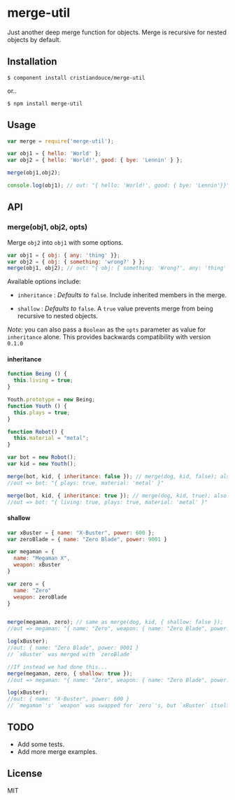 # merge-util

  Just another deep merge function for objects.
  Merge is recursive for nested objects by default.

## Installation

    $ component install cristiandouce/merge-util

or..

    $ npm install merge-util

## Usage
```javascript
var merge = require('merge-util');

var obj1 = { hello: 'World' };
var obj2 = { hello: 'World!', good: { bye: 'Lennin' } };

merge(obj1,obj2);

console.log(obj1); // out: "{ hello: 'World!', good: { bye: 'Lennin'}}"

```
## API
### merge(obj1, obj2, opts)
  Merge `obj2` into `obj1` with some options.

```javascript
var obj1 = { obj: { any: 'thing' }};
var obj2 = { obj: { something: 'wrong?' } };
merge(obj1, obj2); // out: "{ obj: { something: 'Wrong?', any: 'thing' }}"
```

Available options include:

* `inheritance` : *Defaults to* `false`. Include inherited members in the merge.

* `shallow` : *Defaults to* `false`. A `true` value prevents merge from being recursive to nested objects.

_Note:_ you can also pass a `Boolean` as the `opts` parameter as value for `inheritance` alone. This provides backwards compatibility with version `0.1.0`

#### inheritance

```javascript
function Being () {
  this.living = true;
}

Youth.prototype = new Being;
function Youth () {
  this.plays = true;
}

function Robot() {
  this.material = "metal";
}

var bot = new Robot();
var kid = new Youth();

merge(bot, kid, { inheritance: false }); // merge(dog, kid, false); also works as in 0.1.0
//out => bot: "{ plays: true, material: 'metal' }"

merge(bot, kid, { inheritance: true }); // merge(dog, kid, true); also works as in 0.1.0
//out => bot: "{ living: true, plays: true, material: 'metal' }"
```

#### shallow

```javascript
var xBuster = { name: "X-Buster", power: 600 };
var zeroBlade = { name: "Zero Blade", power: 9001 }

var megaman = {
  name: "Megaman X",
  weapon: xBuster
}

var zero = {
  name: "Zero"
  weapon: zeroBlade
}


merge(megaman, zero); // same as merge(dog, kid, { shallow: false });
//out => megaman: "{ name: "Zero", weapon: { name: "Zero Blade", power: 9001 } }"

log(xBuster);
//out: { name: "Zero Blade", power: 9001 }
// `xBuster` was merged with `zeroBlade`

//If instead we had done this...
merge(megaman, zero, { shallow: true });
//out => megaman: "{ name: "Zero", weapon: { name: "Zero Blade", power: 9001 } }"

log(xBuster);
//out: { name: "X-Buster", power: 600 }
// `megaman`'s' `weapon` was swapped for `zero`'s, but `xBuster` itself wasn't merged.
```

## TODO
  * Add some tests.
  * Add more merge examples.

## License

  MIT
